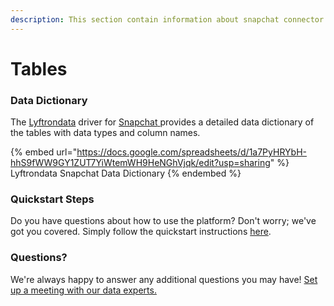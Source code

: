 ```yaml
---
description: This section contain information about snapchat connector tables information
---
```


# Tables

### Data Dictionary

The [Lyftrondata](https://www.lyftrondata.com/) driver for [Snapchat](https://www.lyftrondata.com/integration/snapchat/)[ ](https://www.lyftrondata.com/integration/snapchat/)provides a detailed data dictionary of the tables with data types and column names.

{% embed url="https://docs.google.com/spreadsheets/d/1a7PyHRYbH-hhS9fWW9GY1ZUT7YiWtemWH9HeNGhVjqk/edit?usp=sharing" %}
Lyftrondata Snapchat Data Dictionary
{% endembed %}

### Quickstart Steps

Do you have questions about how to use the platform? Don't worry; we've got you covered. Simply follow the quickstart instructions [here](../../../../quickstart-steps.md).

### Questions? <a href="#questions" id="questions"></a>

We're always happy to answer any additional questions you may have! [Set up a meeting with our data experts.](https://www.lyftrondata.com/book-a-meeting/)


